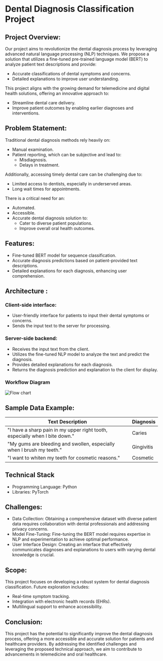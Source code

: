 # Dental Diagnosis Classification Project

## Project Overview:

Our project aims to revolutionize the dental diagnosis process by leveraging advanced natural language processing (NLP) techniques. We propose a solution that utilizes a fine-tuned pre-trained language model (BERT) to analyze patient text descriptions and provide:

- Accurate classifications of dental symptoms and concerns.
- Detailed explanations to improve user understanding.

This project aligns with the growing demand for telemedicine and digital health solutions, offering an innovative approach to:

- Streamline dental care delivery.
- Improve patient outcomes by enabling earlier diagnoses and interventions.

## Problem Statement:

Traditional dental diagnosis methods rely heavily on:

- Manual examination.
- Patient reporting, which can be subjective and lead to:
  - Misdiagnosis.
  - Delays in treatment.

Additionally, accessing timely dental care can be challenging due to:

- Limited access to dentists, especially in underserved areas.
- Long wait times for appointments.

There is a critical need for an:

- Automated.
- Accessible.
- Accurate dental diagnosis solution to:
  - Cater to diverse patient populations.
  - Improve overall oral health outcomes.

## Features:

- Fine-tuned BERT model for sequence classification.
- Accurate diagnosis predictions based on patient-provided text descriptions.
- Detailed explanations for each diagnosis, enhancing user comprehension.

## Architecture :

### Client-side interface:
- User-friendly interface for patients to input their dental symptoms or concerns.
- Sends the input text to the server for processing.

### Server-side backend:
- Receives the input text from the client.
- Utilizes the fine-tuned NLP model to analyze the text and predict the diagnosis.
- Provides detailed explanations for each diagnosis.
- Returns the diagnosis prediction and explanation to the client for display.

### Workflow Diagram
![Flow chart](https://github.com/MdSafwaan/DentalDiagnosisClassification/assets/96886061/963facc6-4d1a-4b87-9f84-4686627bb92b)


## Sample Data Example:

| Text Description                                                     | Diagnosis   |
|----------------------------------------------------------------------|-------------|
| "I have a sharp pain in my upper right tooth, especially when I bite down." | Caries      |
| "My gums are bleeding and swollen, especially when I brush my teeth."      | Gingivitis  |
| "I want to whiten my teeth for cosmetic reasons."                          | Cosmetic    |

## Technical Stack 

- Programming Language: Python 
- Libraries: PyTorch 

## Challenges:

- Data Collection: Obtaining a comprehensive dataset with diverse patient data requires collaboration with dental professionals and addressing privacy concerns.
- Model Fine-Tuning: Fine-tuning the BERT model requires expertise in NLP and experimentation to achieve optimal performance.
- User Interface Design: Creating an interface that effectively communicates diagnoses and explanations to users with varying dental knowledge is crucial.

## Scope:

This project focuses on developing a robust system for dental diagnosis classification. Future exploration includes:

- Real-time symptom tracking.
- Integration with electronic health records (EHRs).
- Multilingual support to enhance accessibility.

## Conclusion:

This project has the potential to significantly improve the dental diagnosis process, offering a more accessible and accurate solution for patients and healthcare providers. By addressing the identified challenges and leveraging the proposed technical approach, we aim to contribute to advancements in telemedicine and oral healthcare.

